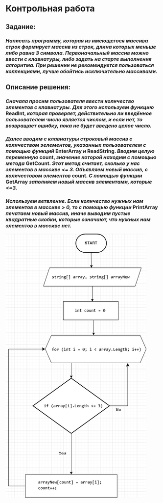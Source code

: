 # Контрольная работа

## **Задание:**

### *Написать программу, которая из имеющегося массива строк формирует массив из строк, длина которых меньше либо равна 3 символа. Первоначальный массив можно ввести с клавиатуры, либо задать на старте выполнения алгоритма. При решении не рекомендуется пользоваться коллекциями, лучше обойтись исключительно массивами.*

## **Описание решения:**

### *Сначала просим пользователя ввести количество элементов с клавиатуры. Для этого используем функцию* **ReadInt**, *которая проверяет, действительно ли введённое пользователем число является числом, и если нет, то возвращает ошибку, пока не будет введено целое число.*

### *Далее вводим с клавиатуры строковый массив с количеством эелементов, указанных пользователем с помощью функций* **EnterArray** *и* **ReadString.** *Вводим целую переменную* **count**, *значение которой находим с помощью метода* **GetCount**. *Этот метод считает, сколько у нас элементов в массиве <= 3. Объявляем новый массив, с количестовом элементов* **count**. *С помощью функции* **GetArray** *заполняем новый массив элементами, которые <=3.*

### *Используем ветвлениe. Если количество нужных нам элементов в массиве > 0, то с помощью функции* **PrintArray** *печатаем новый массив, иначе выводим пустые квадратные скобки, которые означают, что нужных нам элементов в массиве нет.*

![scheme](blokscheme\scheme.jpg)